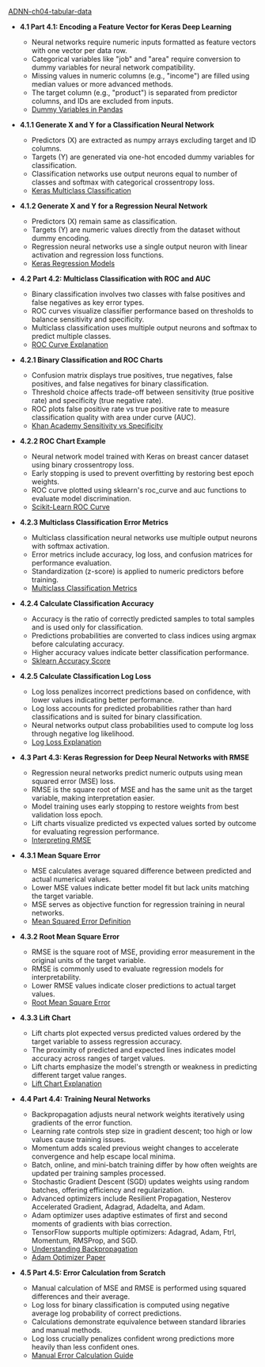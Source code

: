 [ADNN-ch04-tabular-data](ADNN-ch04-tabular-data.best.png)

- **4.1 Part 4.1: Encoding a Feature Vector for Keras Deep Learning**
  - Neural networks require numeric inputs formatted as feature vectors with one vector per data row.  
  - Categorical variables like "job" and "area" require conversion to dummy variables for neural network compatibility.  
  - Missing values in numeric columns (e.g., "income") are filled using median values or more advanced methods.  
  - The target column (e.g., "product") is separated from predictor columns, and IDs are excluded from inputs.  
  - [Dummy Variables in Pandas](https://pandas.pydata.org/docs/reference/api/pandas.get_dummies.html)  

- **4.1.1 Generate X and Y for a Classification Neural Network**
  - Predictors (X) are extracted as numpy arrays excluding target and ID columns.  
  - Targets (Y) are generated via one-hot encoded dummy variables for classification.  
  - Classification networks use output neurons equal to number of classes and softmax with categorical crossentropy loss.  
  - [Keras Multiclass Classification](https://keras.io/api/losses/probabilistic_losses/#categoricalcrossentropy-class)  

- **4.1.2 Generate X and Y for a Regression Neural Network**
  - Predictors (X) remain same as classification.  
  - Targets (Y) are numeric values directly from the dataset without dummy encoding.  
  - Regression neural networks use a single output neuron with linear activation and regression loss functions.  
  - [Keras Regression Models](https://keras.io/guides/writing_your_own_training_loop/)  

- **4.2 Part 4.2: Multiclass Classification with ROC and AUC**
  - Binary classification involves two classes with false positives and false negatives as key error types.  
  - ROC curves visualize classifier performance based on thresholds to balance sensitivity and specificity.  
  - Multiclass classification uses multiple output neurons and softmax to predict multiple classes.  
  - [ROC Curve Explanation](https://en.wikipedia.org/wiki/Receiver_operating_characteristic)  

- **4.2.1 Binary Classification and ROC Charts**
  - Confusion matrix displays true positives, true negatives, false positives, and false negatives for binary classification.  
  - Threshold choice affects trade-off between sensitivity (true positive rate) and specificity (true negative rate).  
  - ROC plots false positive rate vs true positive rate to measure classification quality with area under curve (AUC).  
  - [Khan Academy Sensitivity vs Specificity](https://www.khanacademy.org/test-prep/mcat/chemical-processes/biochemical-techniques/a/sensitivity-specificity-and-accuracy)  

- **4.2.2 ROC Chart Example**
  - Neural network model trained with Keras on breast cancer dataset using binary crossentropy loss.  
  - Early stopping is used to prevent overfitting by restoring best epoch weights.  
  - ROC curve plotted using sklearn's roc_curve and auc functions to evaluate model discrimination.  
  - [Scikit-Learn ROC Curve](https://scikit-learn.org/stable/modules/generated/sklearn.metrics.roc_curve.html)  

- **4.2.3 Multiclass Classification Error Metrics**
  - Multiclass classification neural networks use multiple output neurons with softmax activation.  
  - Error metrics include accuracy, log loss, and confusion matrices for performance evaluation.  
  - Standardization (z-score) is applied to numeric predictors before training.  
  - [Multiclass Classification Metrics](https://scikit-learn.org/stable/modules/model_evaluation.html#multiclass-and-multilabel-classification)  

- **4.2.4 Calculate Classification Accuracy**
  - Accuracy is the ratio of correctly predicted samples to total samples and is used only for classification.  
  - Predictions probabilities are converted to class indices using argmax before calculating accuracy.  
  - Higher accuracy values indicate better classification performance.  
  - [Sklearn Accuracy Score](https://scikit-learn.org/stable/modules/generated/sklearn.metrics.accuracy_score.html)  

- **4.2.5 Calculate Classification Log Loss**
  - Log loss penalizes incorrect predictions based on confidence, with lower values indicating better performance.  
  - Log loss accounts for predicted probabilities rather than hard classifications and is suited for binary classification.  
  - Neural networks output class probabilities used to compute log loss through negative log likelihood.  
  - [Log Loss Explanation](https://en.wikipedia.org/wiki/Loss_functions_for_classification#Cross-entropy_loss_function_and_logistic_loss)  

- **4.3 Part 4.3: Keras Regression for Deep Neural Networks with RMSE**
  - Regression neural networks predict numeric outputs using mean squared error (MSE) loss.  
  - RMSE is the square root of MSE and has the same unit as the target variable, making interpretation easier.  
  - Model training uses early stopping to restore weights from best validation loss epoch.  
  - Lift charts visualize predicted vs expected values sorted by outcome for evaluating regression performance.  
  - [Interpreting RMSE](https://en.wikipedia.org/wiki/Root-mean-square_deviation)  

- **4.3.1 Mean Square Error**
  - MSE calculates average squared difference between predicted and actual numerical values.  
  - Lower MSE values indicate better model fit but lack units matching the target variable.  
  - MSE serves as objective function for regression training in neural networks.  
  - [Mean Squared Error Definition](https://en.wikipedia.org/wiki/Mean_squared_error)  

- **4.3.2 Root Mean Square Error**
  - RMSE is the square root of MSE, providing error measurement in the original units of the target variable.  
  - RMSE is commonly used to evaluate regression models for interpretability.  
  - Lower RMSE values indicate closer predictions to actual target values.  
  - [Root Mean Square Error](https://en.wikipedia.org/wiki/Root-mean-square_deviation)  

- **4.3.3 Lift Chart**
  - Lift charts plot expected versus predicted values ordered by the target variable to assess regression accuracy.  
  - The proximity of predicted and expected lines indicates model accuracy across ranges of target values.  
  - Lift charts emphasize the model's strength or weakness in predicting different target value ranges.  
  - [Lift Chart Explanation](https://www.datasciencecentral.com/profiles/blogs/lift-charts-what-are-they-how-do-they-work)  

- **4.4 Part 4.4: Training Neural Networks**
  - Backpropagation adjusts neural network weights iteratively using gradients of the error function.  
  - Learning rate controls step size in gradient descent; too high or low values cause training issues.  
  - Momentum adds scaled previous weight changes to accelerate convergence and help escape local minima.  
  - Batch, online, and mini-batch training differ by how often weights are updated per training samples processed.  
  - Stochastic Gradient Descent (SGD) updates weights using random batches, offering efficiency and regularization.  
  - Advanced optimizers include Resilient Propagation, Nesterov Accelerated Gradient, Adagrad, Adadelta, and Adam.  
  - Adam optimizer uses adaptive estimates of first and second moments of gradients with bias correction.  
  - TensorFlow supports multiple optimizers: Adagrad, Adam, Ftrl, Momentum, RMSProp, and SGD.  
  - [Understanding Backpropagation](https://www.deeplearningbook.org/)  
  - [Adam Optimizer Paper](https://arxiv.org/abs/1412.6980)  

- **4.5 Part 4.5: Error Calculation from Scratch**
  - Manual calculation of MSE and RMSE is performed using squared differences and their average.  
  - Log loss for binary classification is computed using negative average log probability of correct predictions.  
  - Calculations demonstrate equivalence between standard libraries and manual methods.  
  - Log loss crucially penalizes confident wrong predictions more heavily than less confident ones.  
  - [Manual Error Calculation Guide](https://machinelearningmastery.com/how-to-calculate-log-loss-for-machine-learning/)
